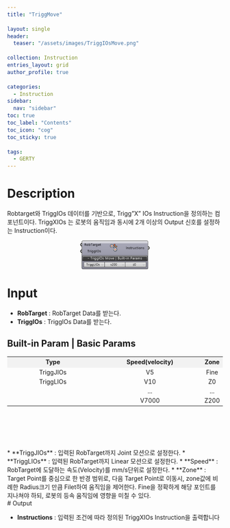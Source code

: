 ```yaml
---
title: "TriggMove"

layout: single
header:
  teaser: "/assets/images/TriggIOsMove.png"

collection: Instruction
entries_layout: grid
author_profile: true

categories:
  - Instruction
sidebar:
  nav: "sidebar"
toc: true
toc_label: "Contents"
toc_icon: "cog"
toc_sticky: true

tags: 
  - GERTY
---
```

# Description

Robtarget와 TriggIOs 데이터를 기반으로, Trigg”X” IOs Instruction을 정의하는 컴포넌트이다. TriggXIOs 는 로봇의 움직임과 동시에 2개 이상의 Output 신호를 설정하는 Instruction이다.

<p align="center">  <img src="/assets/images/TriggIOsMove.png" align="center" width="32%"></p>

# Input

* **RobTarget** : RobTarget Data를 받는다.
* **TriggIOs** : TriggIOs Data를 받는다.

## Built-in Param | Basic Params

<div align="center">
<table style="border-collapse: collapse: width: 51 %; height: 200px;" border="0.5" data-ke-style="sytle4">
<body>
<tr style="height: 20px;" bgcolor="#F2F2F2">
<td style="width: 45%; height: 20px; text-align: center; font-weight: bolder;">Type</td>
<td style="width: 50%; height: 20px; text-align: center; font-weight: bolder;">Speed(velocity)</td>
<td style="width: 55%; height: 20px; text-align: center; font-weight: bolder;">Zone</td>
</tr>
<tr style="height: 0px;">
<td style="width: 45%; height: 1-px; text-align: center;" rowspan="1">TriggJIOs</td>
<td style="width: 50%; height: 1-px; text-align: center;" rowspan="1">V5</td>
<td style="width: 55%; height: 1-px; text-align: center;" rowspan="1">Fine</td>
</tr>
<tr style="height: 0px;">
<td style="width: 45%; height: 1-px; text-align: center;" rowspan="1">TriggLIOs</td>
<td style="width: 50%; height: 1-px; text-align: center;" rowspan="1">V10</td>
<td style="width: 55%; height: 1-px; text-align: center;" rowspan="1">Z0</td>
</tr>
<tr style="height: 0px;">
<td style="width: 45%; height: 1-px; text-align: center;" rowspan="1"> </td>
<td style="width: 50%; height: 1-px; text-align: center;" rowspan="1">...</td>
<td style="width: 55%; height: 1-px; text-align: center;" rowspan="1">...</td>
</tr>
<tr style="height: 0px;">
<td style="width: 45%; height: 1-px; text-align: center;" rowspan="1"> </td>
<td style="width: 50%; height: 1-px; text-align: center;" rowspan="1">V7000</td>
<td style="width: 55%; height: 1-px; text-align: center;" rowspan="1">Z200</td>
</tr>
</body>
</table>
</div>
<!-- |Type|Speed(velocity)|Zone|
|:---------:|:------:|:------:|
|TriggJIOs|V5|Fine|
|TriggLIOs|V10|Z0|
||...|...|
||V7000|Z200| -->
* **TriggJIOs** : 입력된 RobTarget까지 Joint 모션으로 설정한다.
* **TriggLIOs** : 입력된 RobTarget까지 Linear 모션으로 설정한다.
* **Speed** : RobTarget에 도달하는 속도(Velocity)를 mm/s단위로 설정한다.
* **Zone** : Target Point를 중심으로 한 반경 범위로, 다음 Target Point로 이동시, zone값에 비례한 Radius크기 만큼 Filet하여 움직임을 제어한다. Fine을 정확하게 해당 포인트를 지나쳐야 하되, 로봇의 등속 움직임에 영향을 미칠 수 있다.

<br>
# Output

* **Instructions** : 입력된 조건에 따라 정의된 TriggXIOs Instruction을 출력합니다
